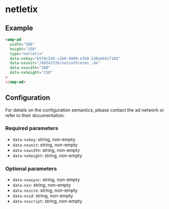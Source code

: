 <!---
Copyright 2016 The AMP HTML Authors. All Rights Reserved.

Licensed under the Apache License, Version 2.0 (the "License");
you may not use this file except in compliance with the License.
You may obtain a copy of the License at

      http://www.apache.org/licenses/LICENSE-2.0

Unless required by applicable law or agreed to in writing, software
distributed under the License is distributed on an "AS-IS" BASIS,
WITHOUT WARRANTIES OR CONDITIONS OF ANY KIND, either express or implied.
See the License for the specific language governing permissions and
limitations under the License.
-->

# netletix

## Example

```html
<amp-ad
  width="300"
  height="250"
  type="netletix"
  data-nxkey="b5f0c5d4-c2b8-4989-a7b9-130ad4417102"
  data-nxunit="/60343726/netzathleten_.de"
  data-nxwidth="300"
  data-nxheight="250"
>
</amp-ad>
```

## Configuration

For details on the configuration semantics, please contact the ad network or refer to their documentation.

### Required parameters

-   `data-nxkey`: string, non-empty
-   `data-nxunit`: string, non-empty
-   `data-nxwidth`: string, non-empty
-   `data-nxheight`: string, non-empty

### Optional parameters

-   `data-nxasync`: string, non-empty
-   `data-nxv`: string, non-empty
-   `data-nxsite`: string, non-empty
-   `data-nxid`: string, non-empty
-   `data-nxscript`: string, non-empty

